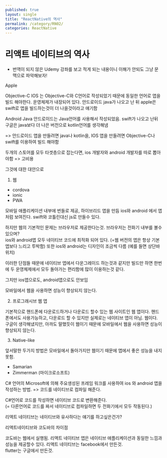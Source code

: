 ```yaml
---
published: true
layout: single
title: "ReactNative의 역사"
permalink: /category/RN02/
categories: ReactNative
---
```


# 리액트 네이티브의 역사

* 번역이 되지 않은 Udemy 강좌를 보고 적게 되는 내용이니 이해가 안되도 그냥 문맥으로 파악해보자! 

 Apple

 Objective-C
IOS 는 Objective-C와 C언어로 작성되었기 때문에 동일한 언어로 앱을 빌드 해야한다.
운영체제가 내장되어 있다.
안드로이드 java가 나오고 난 뒤
 apple은 swift로 앱을 빌드하는것이 더 나을것이라고 얘기함



Android
 Java
 안드로이드는 Java언어를 사용해서 작성되었음.
swift가 나오고 난뒤 구글은 java보다 더 나은 버전으로 kotlin언어를 생각해냄

=>
안드로이드 앱을 만들려면 java나 kotlin을, IOS 앱을 만들려면 Objective-C나 swift를 이용하여 빌드 해야함

두개의 스토어를 모두 타겟층으로 잡는다면, ios 개발자와 android 개발자를 따로 뽑아야함 => 고비용

그것에 대한 대안으로 
1. 웹
- cordova
- ionic
- PWA

모바일 애플리케이션 내부에 번들로 제공,
하이브리드 앱을 만듬
ios와 android 에서 앱처럼 보여진다.
swift와 코틀린대신 js로 만들수 있다.  

하지만 웹의 기본적인 문제는 브라우저로 제공한다는것.
브라우저는 전화기 내부를 볼수 있으며?  
ios와 android앱 모두 네이티브 코드에 최적화 되어 있다. 
(=웹 버전의 앱은 항상 기본앱보다 느리고 투박함)
또한 ios와 android는 디자인이 조금씩 다름
(예를 들면 상단바 위치)

이러한 단점들 때문에 네이티브 앱에서 다운그레이드 하는것과 같지만 빌드만 하면 한번에 두 운영체제에서 모두 돌아가는 편리함에 많이 이용하는것 같다.  

그치만 ios앱으로도, android앱으로도 안보임

모바일에서 웹을 사용하면 성능이 향상되지 않는다.

2. 프로그래시브 웹 앱

기본적으로 핸드폰에 다운로드하거나 다운로드 할수 있는 웹 사이트인 웹 앱이다. 핸드폰에서도 사용가능하고, 다운로드 할 수 있지만 실제로는 네이티브 앱이 아님. 웹이다.  
구글이 생각해냈지만, 아까도 말했듯이 웹이기 때문에 모바일에서 웹을 사용하면 성능이 향상되지 않는다.  

3. Native-like

앞서말한 두가지 방법은 모바일에서 돌아가지만 웹이기 때문에 앱에서 좋은 성능을 내지 못함.

- Samarian
- Zimmerman (마이크로소프트)

C# 언어의 Microsoft에 의해 주요생성된 프레임 워크를 사용하여 ios 와 android 앱을 작성하는 방법.
=> 코드를 네이티브로 컴파일 해준다.  

C#언어로 코드를 작성하면 네이티브 코드로 변환해준다.  
(= 다른언어로 코드를 짜서 네이티브로 컴파일하면 두 전화기에서 모두 작동된다.)

리액트 네이티브는 네이티브와 유사하다는 얘기를 하고싶은건가?

리액트네이티브와 코도바의 차이점

코도바는 웹에서 실행됨.
리액트 네이티브 앱은 네이티브 애플리케이션과 동일한 느낌과 성능을 제공할수 있다. 
 리액트 네이티브는 facebook에서 만든것.  
 flutter는 구글에서 만든것.